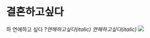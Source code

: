 # 결혼하고싶다
  하 연애하고 싶다
 ?*연해하고싶다(italic)* _연해하고싶다(italic)_
![](http://cfs15.tistory.com/image/16/tistory/2009/02/24/21/39/49a3ea934d631)
